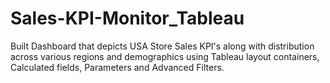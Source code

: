 # Sales-KPI-Monitor_Tableau
Built Dashboard that depicts USA Store Sales KPI's along with distribution across various regions and demographics using Tableau layout containers, Calculated fields, Parameters and Advanced Filters.
